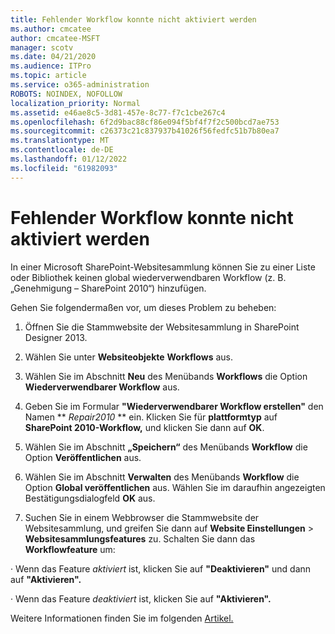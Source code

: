 ```yaml
---
title: Fehlender Workflow konnte nicht aktiviert werden
ms.author: cmcatee
author: cmcatee-MSFT
manager: scotv
ms.date: 04/21/2020
ms.audience: ITPro
ms.topic: article
ms.service: o365-administration
ROBOTS: NOINDEX, NOFOLLOW
localization_priority: Normal
ms.assetid: e46ae8c5-3d81-457e-8c77-f7c1cbe267c4
ms.openlocfilehash: 6f2d9bac88cf86e094f5bf4f7f2c500bcd7ae753
ms.sourcegitcommit: c26373c21c837937b41026f56fedfc51b7b80ea7
ms.translationtype: MT
ms.contentlocale: de-DE
ms.lasthandoff: 01/12/2022
ms.locfileid: "61982093"
---
```

# <a name="missing-workflow-failed-to-activate"></a>Fehlender Workflow konnte nicht aktiviert werden

In einer Microsoft SharePoint-Websitesammlung können Sie zu einer Liste oder Bibliothek keinen global wiederverwendbaren Workflow (z. B. „Genehmigung – SharePoint 2010“) hinzufügen.
  
Gehen Sie folgendermaßen vor, um dieses Problem zu beheben: 
  
1. Öffnen Sie die Stammwebsite der Websitesammlung in SharePoint Designer 2013.
  
2. Wählen Sie unter **Websiteobjekte** **Workflows** aus. 
  
3. Wählen Sie im Abschnitt **Neu** des Menübands **Workflows** die Option **Wiederverwendbarer Workflow** aus. 
  
4. Geben Sie im Formular **"Wiederverwendbarer Workflow erstellen"** den Namen ** *Repair2010* ** ein. Klicken Sie für **plattformtyp** auf **SharePoint 2010-Workflow,** und klicken Sie dann auf **OK**. 
  
1. Wählen Sie im Abschnitt **„Speichern“** des Menübands **Workflow** die Option **Veröffentlichen** aus. 
  
2. Wählen Sie im Abschnitt **Verwalten** des Menübands **Workflow** die Option **Global veröffentlichen** aus. Wählen Sie im daraufhin angezeigten Bestätigungsdialogfeld **OK** aus. 
  
3. Suchen Sie in einem Webbrowser die Stammwebsite der Websitesammlung, und greifen Sie dann auf **Website Einstellungen** \> **Websitesammlungsfeatures** zu. Schalten Sie dann das **Workflowfeature** um: 
  
· Wenn das Feature *aktiviert* ist, klicken Sie auf **"Deaktivieren"** und dann auf **"Aktivieren".** 
  
· Wenn das Feature *deaktiviert* ist, klicken Sie auf **"Aktivieren".** 
  
Weitere Informationen finden Sie im folgenden [Artikel.](https://go.microsoft.com/fwlink/?linkid=2047770&amp;clcid=0x409)
  

